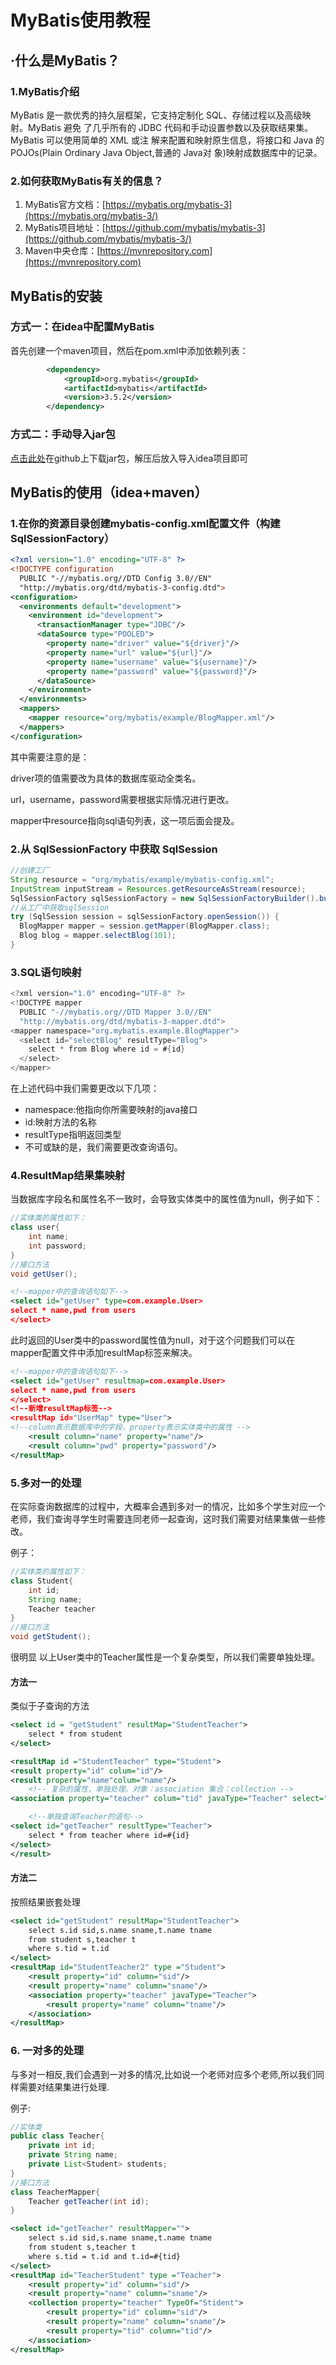 # MyBatis使用教程

## ·什么是MyBatis？

### 1.MyBatis介绍

MyBatis 是一款优秀的持久层框架，它支持定制化 SQL、存储过程以及高级映射。MyBatis 避免 了几乎所有的 JDBC 代码和手动设置参数以及获取结果集。MyBatis 可以使用简单的 XML 或注 解来配置和映射原生信息，将接口和 Java 的 POJOs(Plain Ordinary Java Object,普通的 Java对 象)映射成数据库中的记录。

### 2.如何获取MyBatis有关的信息？

1. MyBatis官方文档：[https://mybatis.org/mybatis-3](https://mybatis.org/mybatis-3/)
2. MyBatis项目地址：[https://github.com/mybatis/mybatis-3](https://github.com/mybatis/mybatis-3/)  
3. Maven中央仓库：[https://mvnrepository.com](https://mvnrepository.com)  

## MyBatis的安装 

### 方式一：在idea中配置MyBatis 

首先创建一个maven项目，然后在pom.xml中添加依赖列表： 

```xml
        <dependency>
            <groupId>org.mybatis</groupId>
            <artifactId>mybatis</artifactId>
            <version>3.5.2</version>
        </dependency>
```

### 方式二：手动导入jar包  

[点击此处](https://github.com/mybatis/mybatis-3/releases)在github上下载jar包，解压后放入导入idea项目即可  

## MyBatis的使用（idea+maven）

### 1.在你的资源目录创建mybatis-config.xml配置文件（构建 SqlSessionFactory） 

```xml
<?xml version="1.0" encoding="UTF-8" ?>
<!DOCTYPE configuration
  PUBLIC "-//mybatis.org//DTD Config 3.0//EN"
  "http://mybatis.org/dtd/mybatis-3-config.dtd">
<configuration>
  <environments default="development">
    <environment id="development">
      <transactionManager type="JDBC"/>
      <dataSource type="POOLED">
        <property name="driver" value="${driver}"/>
        <property name="url" value="${url}"/>
        <property name="username" value="${username}"/>
        <property name="password" value="${password}"/>
      </dataSource>
    </environment>
  </environments>
  <mappers>
    <mapper resource="org/mybatis/example/BlogMapper.xml"/>
  </mappers>
</configuration>
```

其中需要注意的是： 

driver项的值需要改为具体的数据库驱动全类名。 

url，username，password需要根据实际情况进行更改。 

mapper中resource指向sql语句列表，这一项后面会提及。

### 2.从 SqlSessionFactory 中获取 SqlSession 

```java
//创建工厂
String resource = "org/mybatis/example/mybatis-config.xml";
InputStream inputStream = Resources.getResourceAsStream(resource);
SqlSessionFactory sqlSessionFactory = new SqlSessionFactoryBuilder().build(inputStream);
//从工厂中获取sqlSession
try (SqlSession session = sqlSessionFactory.openSession()) {
  BlogMapper mapper = session.getMapper(BlogMapper.class);
  Blog blog = mapper.selectBlog(101);
}
```

### 3.SQL语句映射 

```java
<?xml version="1.0" encoding="UTF-8" ?>
<!DOCTYPE mapper
  PUBLIC "-//mybatis.org//DTD Mapper 3.0//EN"
  "http://mybatis.org/dtd/mybatis-3-mapper.dtd">
<mapper namespace="org.mybatis.example.BlogMapper">
  <select id="selectBlog" resultType="Blog">
    select * from Blog where id = #{id}
  </select>
</mapper>
```

在上述代码中我们需要更改以下几项：

+ namespace:他指向你所需要映射的java接口
+ id:映射方法的名称
+ resultType指明返回类型
+ 不可或缺的是，我们需要更改查询语句。

### 4.ResultMap结果集映射

当数据库字段名和属性名不一致时，会导致实体类中的属性值为null，例子如下：  

```java
//实体类的属性如下：
class user{
    int name;
	int password;
}
//接口方法
void getUser();
```

```xml
<!--mapper中的查询语句如下-->
<select id="getUser" type=com.example.User>
select * name,pwd from users
</select>
```

此时返回的User类中的password属性值为null，对于这个问题我们可以在mapper配置文件中添加resultMap标签来解决。  

```xml
<!--mapper中的查询语句如下-->
<select id="getUser" resultmap=com.example.User>
select * name,pwd from users
</select>
<!--新增resultMap标签-->
<resultMap id="UserMap" type="User">
<!--column表示数据库中的字段，property表示实体类中的属性 -->
    <result column="name" property="name"/>
    <result column="pwd" property="password"/>
</resultMap>
```

  

### 5.多对一的处理

在实际查询数据库的过程中，大概率会遇到多对一的情况，比如多个学生对应一个老师，我们查询寻学生时需要连同老师一起查询，这时我们需要对结果集做一些修改。

例子：

```java
//实体类的属性如下：
class Student{
    int id;
	String name;
	Teacher teacher
}
//接口方法
void getStudent();
```

很明显 以上User类中的Teacher属性是一个复杂类型，所以我们需要单独处理。

#### 方法一

类似于子查询的方法

```xml
<select id = "getStudent" resultMap="StudentTeacher">
	select * from student
</select>

<resultMap id ="StudentTeacher" type="Student">
<result property="id" colum="id"/>
<result property="name"colum="name"/>
    <!-- 复杂的属性，单独处理。对象：association 集合：collection -->
<association property="teacher" colum="tid" javaType="Teacher" select="getTcher"/>    

    <!--单独查询Teacher的语句-->
<select id="getTeacher" resultType="Teacher">
	select * from teacher where id=#{id}    
</select>      
</result>
```

#### 方法二

按照结果嵌套处理

``` xml
<select id="getStudent" resultMap="StudentTeacher">
	select s.id sid,s.name sname,t.name tname
    from student s,teacher t
    where s.tid = t.id
</select>
<resultMap id="StudentTeacher2" type ="Student">
	<result property="id" column="sid"/>
    <result property="name" column="sname"/>
    <association property="teacher" javaType="Teacher">
    	<result property="name" column="tname"/>
    </association>
</resultMap>
```

### 6. 一对多的处理

与多对一相反,我们会遇到一对多的情况,比如说一个老师对应多个老师,所以我们同样需要对结果集进行处理.

例子:

```java
//实体类
public class Teacher{
    private int id;
    private String name;
    private List<Student> students;
}
//接口方法
class TeacherMapper{
    Teacher getTeacher(int id);
}
```

```xml
<select id="getTeacher" resultMapper="">
	select s.id sid,s.name sname,t.name tname
    from student s,teacher t
    where s.tid = t.id and t.id=#{tid}
</select>
<resultMap id="TeacherStudent" type ="Teacher">
	<result property="id" column="sid"/>
    <result property="name" column="sname"/>
    <collection property="teacher" TypeOf="Stident">
    	<result property="id" column="sid"/>
        <result property="name" column="sname"/>
        <result property="tid" column="tid"/>
    </association>
</resultMap>
```


